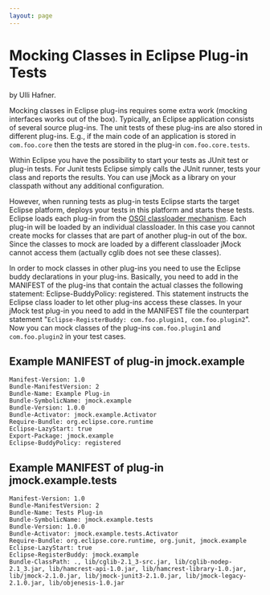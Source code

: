```yaml
---
layout: page
---
```

Mocking Classes in Eclipse Plug-in Tests
========================================

by Ulli Hafner.

Mocking classes in Eclipse plug-ins requires some extra work (mocking interfaces works out of the box). Typically, an Eclipse application consists of several source plug-ins. The unit tests of these plug-ins are also stored in different plug-ins. E.g., if the main code of an application is stored in `com.foo.core` then the tests are stored in the plug-in `com.foo.core.tests`.

Within Eclipse you have the possibility to start your tests as JUnit test or plug-in tests. For Junit tests Eclipse simply calls the JUnit runner, tests your class and reports the results. You can use jMock as a library on your classpath without any additional configuration.

However, when running tests as plug-in tests Eclipse starts the target Eclipse platform, deploys your tests in this platform and starts these tests. Eclipse loads each plug-in from the [OSGI classloader mechanism](http://www.eclipsezone.com/articles/eclipse-vms/). Each plug-in will be loaded by an individual classloader. In this case you cannot create mocks for classes that are part of another plug-in out of the box. Since the classes to mock are loaded by a different classloader jMock cannot access them (actually cglib does not see these classes).

In order to mock classes in other plug-ins you need to use the Eclipse buddy declarations in your plug-ins. Basically, you need to add in the MANIFEST of the plug-ins that contain the actual classes the following statement: Eclipse-BuddyPolicy: registered. This statement instructs the Eclipse class loader to let other plug-ins access these classes. In your jMock test plug-in you need to add in the MANIFEST file the counterpart statement "`Eclipse-RegisterBuddy: com.foo.plugin1, com.foo.plugin2`". Now you can mock classes of the plug-ins `com.foo.plugin1` and `com.foo.plugin2` in your test cases.

Example MANIFEST of plug-in jmock.example
-----------------------------------------

    Manifest-Version: 1.0
    Bundle-ManifestVersion: 2
    Bundle-Name: Example Plug-in
    Bundle-SymbolicName: jmock.example
    Bundle-Version: 1.0.0
    Bundle-Activator: jmock.example.Activator
    Require-Bundle: org.eclipse.core.runtime
    Eclipse-LazyStart: true
    Export-Package: jmock.example
    Eclipse-BuddyPolicy: registered

Example MANIFEST of plug-in jmock.example.tests
-----------------------------------------------

    Manifest-Version: 1.0
    Bundle-ManifestVersion: 2
    Bundle-Name: Tests Plug-in
    Bundle-SymbolicName: jmock.example.tests
    Bundle-Version: 1.0.0
    Bundle-Activator: jmock.example.tests.Activator
    Require-Bundle: org.eclipse.core.runtime, org.junit, jmock.example
    Eclipse-LazyStart: true
    Eclipse-RegisterBuddy: jmock.example
    Bundle-ClassPath: ., lib/cglib-2.1_3-src.jar, lib/cglib-nodep-2.1_3.jar, lib/hamcrest-api-1.0.jar, lib/hamcrest-library-1.0.jar, lib/jmock-2.1.0.jar, lib/jmock-junit3-2.1.0.jar, lib/jmock-legacy-2.1.0.jar, lib/objenesis-1.0.jar
